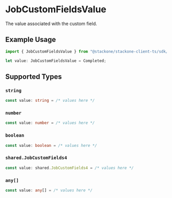 # JobCustomFieldsValue

The value associated with the custom field.

## Example Usage

```typescript
import { JobCustomFieldsValue } from "@stackone/stackone-client-ts/sdk/models/shared";

let value: JobCustomFieldsValue = Completed;
```

## Supported Types

### `string`

```typescript
const value: string = /* values here */
```

### `number`

```typescript
const value: number = /* values here */
```

### `boolean`

```typescript
const value: boolean = /* values here */
```

### `shared.JobCustomFields4`

```typescript
const value: shared.JobCustomFields4 = /* values here */
```

### `any[]`

```typescript
const value: any[] = /* values here */
```

